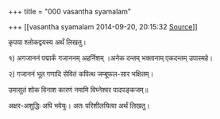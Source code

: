 +++
title = "000 vasantha syamalam"

+++
[[vasantha syamalam	2014-09-20, 20:15:32 [Source](https://groups.google.com/g/samskrita/c/-iP53kmLqwc)]]



  

  

कृपया श्लोकद्वयस्य अर्थं लिखतु।



१) अगजाननं पद्मार्कं गजाननम् अहर्निशम् ।अनेक दन्तम् भक्तानाम् एकदन्तम् उपास्महे।  
  

२) गजाननं भूत गणादि सेवितं कपित्थ जम्बूफल-सार भक्षितम्।

 उमासुतं शोक विनाश कारणं नमामि विघ्नेश्वर पादपङ्कजम्॥

  

अक्षर-अशुद्धिः अपि भवेयुः। अतः परिशीलयित्वा अर्थं लिखतु।

